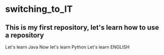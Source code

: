 # switching_to_IT
This is my first repository, let's learn how to use a repository
---
Let's learn Java
Now let's learn Python
Let's learn ENGLISH

